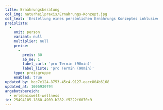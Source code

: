 ```yaml
---
title: Ernährungsberatung
col_img: naturheilpraxis/Ernahrungs-Konzept.jpg
col_text: 'Erstellung eines persönlichen Ernährungs Konzeptes inklusive eines persönlichen Fitnessprogramms.'
preisliste:
  -
    unit: person
    variant: null
    multiplier: null
    preise:
      -
        preis: 80
        ab_me: 1
        label_cart: 'pro Termin (90min)'
        label_liste: 'pro Termin (90min)'
    type: preisgruppe
    enabled: true
updated_by: bcc7e124-8753-45c4-9127-eacc804b6168
updated_at: 1606930794
angebotsbereich:
  - erlebniswelt-wellness
id: 25494105-1860-4909-b282-f5222f6070c9
---
```

